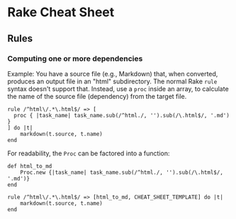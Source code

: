 # Rake Cheat Sheet

## Rules

### Computing one or more dependencies

Example: You have a source file (e.g., Markdown) that, when converted,
produces an output file in an "html" subdirectory. The normal Rake `rule`
syntax doesn't support that. Instead, use a `proc` inside an array, to
calculate the name of the source file (dependency) from the target file.

    rule /^html\/.*\.html$/ => [
      proc { |task_name| task_name.sub(/^html./, '').sub(/\.html$/, '.md') }
    ] do |t|
        markdown(t.source, t.name)
    end

For readability, the `Proc` can be factored into a function:

    def html_to_md
        Proc.new {|task_name| task_name.sub(/^html./, '').sub(/\.html$/, '.md')}
    end

    rule /^html\/.*\.html$/ => [html_to_md, CHEAT_SHEET_TEMPLATE] do |t|
        markdown(t.source, t.name)
    end
